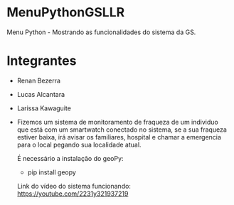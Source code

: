 # MenuPythonGSLLR
Menu Python - Mostrando as funcionalidades do sistema da GS.

# Integrantes

* Renan Bezerra
* Lucas Alcantara
* Larissa Kawaguite

* Fizemos um sistema de monitoramento de fraqueza de um individuo que está com um smartwatch conectado no sistema, se a sua fraqueza estiver baixa, irá avisar os familiares, hospital e chamar a emergencia para o local pegando sua localidade atual.

  É necessário a instalação do geoPy:

  * pip install geopy

  Link do vídeo do sistema funcionando: https://youtube.com/2231y321937219
